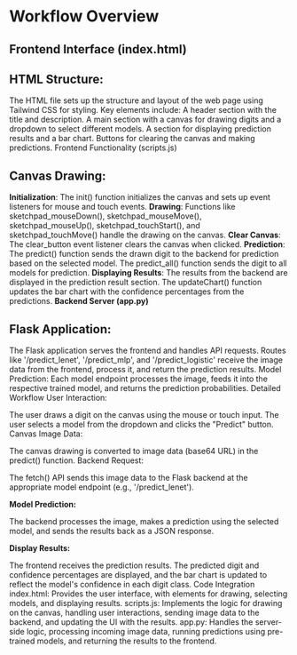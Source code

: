 # Workflow Overview
## Frontend Interface (index.html)

## HTML Structure:

The HTML file sets up the structure and layout of the web page using Tailwind CSS for styling.
Key elements include:
A header section with the title and description.
A main section with a canvas for drawing digits and a dropdown to select different models.
A section for displaying prediction results and a bar chart.
Buttons for clearing the canvas and making predictions.
Frontend Functionality (scripts.js)

## Canvas Drawing:

**Initialization**: The init() function initializes the canvas and sets up event listeners for mouse and touch events.
**Drawing**: Functions like sketchpad_mouseDown(), sketchpad_mouseMove(), sketchpad_mouseUp(), sketchpad_touchStart(), and sketchpad_touchMove() handle the drawing on the canvas.
**Clear Canvas**: The clear_button event listener clears the canvas when clicked.
**Prediction**:
The predict() function sends the drawn digit to the backend for prediction based on the selected model.
The predict_all() function sends the digit to all models for prediction.
**Displaying Results**:
The results from the backend are displayed in the prediction result section.
The updateChart() function updates the bar chart with the confidence percentages from the predictions.
**Backend Server (app.py)**

## Flask Application:

The Flask application serves the frontend and handles API requests.
Routes like '/predict_lenet', '/predict_mlp', and '/predict_logistic' receive the image data from the frontend, process it, and return the prediction results.
Model Prediction:
Each model endpoint processes the image, feeds it into the respective trained model, and returns the prediction probabilities.
Detailed Workflow
User Interaction:

The user draws a digit on the canvas using the mouse or touch input.
The user selects a model from the dropdown and clicks the "Predict" button.
Canvas Image Data:

The canvas drawing is converted to image data (base64 URL) in the predict() function.
Backend Request:

The fetch() API sends this image data to the Flask backend at the appropriate model endpoint (e.g., '/predict_lenet').

**Model Prediction:**

The backend processes the image, makes a prediction using the selected model, and sends the results back as a JSON response.

**Display Results:**

The frontend receives the prediction results.
The predicted digit and confidence percentages are displayed, and the bar chart is updated to reflect the model's confidence in each digit class.
Code Integration
index.html: Provides the user interface, with elements for drawing, selecting models, and displaying results.
scripts.js: Implements the logic for drawing on the canvas, handling user interactions, sending image data to the backend, and updating the UI with the results.
app.py: Handles the server-side logic, processing incoming image data, running predictions using pre-trained models, and returning the results to the frontend.